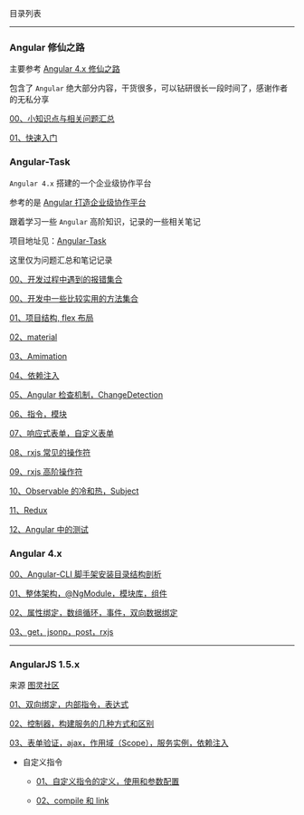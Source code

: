 目录列表

----

### Angular 修仙之路

主要参考 [Angular 4.x 修仙之路](https://segmentfault.com/u/angular4)

包含了 `Angular` 绝大部分内容，干货很多，可以钻研很长一段时间了，感谢作者的无私分享

[00、小知识点与相关问题汇总](https://github.com/hanekaoru/WebLearningNotes/blob/master/angular/note/AngularJS/Angular修仙之路/note/00.md)

[01、快速入门](https://github.com/hanekaoru/WebLearningNotes/blob/master/angular/note/AngularJS/Angular修仙之路/note/01.md)




### Angular-Task

`Angular 4.x` 搭建的一个企业级协作平台

参考的是 [Angular 打造企业级协作平台](https://coding.imooc.com/class/123.html)

跟着学习一些 `Angular` 高阶知识，记录的一些相关笔记

项目地址见：[Angular-Task](https://github.com/hanekaoru/Angular-Task)

这里仅为问题汇总和笔记记录

[00、开发过程中遇到的报错集合](https://github.com/hanekaoru/WebLearningNotes/blob/master/angular/note/AngularJS/Angular-Task/00.md)

[00、开发中一些比较实用的方法集合](https://github.com/hanekaoru/WebLearningNotes/blob/master/angular/note/AngularJS/Angular-Task/000.md)

[01、项目结构, flex 布局](https://github.com/hanekaoru/WebLearningNotes/blob/master/angular/note/AngularJS/Angular-Task/01.md)

[02、material](https://github.com/hanekaoru/WebLearningNotes/blob/master/angular/note/AngularJS/Angular-Task/02.md)

[03、Amimation](https://github.com/hanekaoru/WebLearningNotes/blob/master/angular/note/AngularJS/Angular-Task/03.md)

[04、依赖注入](https://github.com/hanekaoru/WebLearningNotes/blob/master/angular/note/AngularJS/Angular-Task/04.md)

[05、Angular 检查机制，ChangeDetection](https://github.com/hanekaoru/WebLearningNotes/blob/master/angular/note/AngularJS/Angular-Task/05.md)

[06、指令，模块](https://github.com/hanekaoru/WebLearningNotes/blob/master/angular/note/AngularJS/Angular-Task/06md)

[07、响应式表单，自定义表单](https://github.com/hanekaoru/WebLearningNotes/blob/master/angular/note/AngularJS/Angular-Task/07.md)

[08、rxjs 常见的操作符](https://github.com/hanekaoru/WebLearningNotes/blob/master/angular/note/AngularJS/Angular-Task/08.md)

[09、rxjs 高阶操作符](https://github.com/hanekaoru/WebLearningNotes/blob/master/angular/note/AngularJS/Angular-Task/09.md)

[10、Observable 的冷和热，Subject](https://github.com/hanekaoru/WebLearningNotes/blob/master/angular/note/AngularJS/Angular-Task/10.md)

[11、Redux](https://github.com/hanekaoru/WebLearningNotes/blob/master/angular/note/AngularJS/Angular-Task/11.md)

[12、Angular 中的测试](https://github.com/hanekaoru/WebLearningNotes/blob/master/angular/note/AngularJS/Angular-Task/12.md)




### Angular 4.x

[00、Angular-CLI 脚手架安装目录结构剖析](https://github.com/hanekaoru/WebLearningNotes/blob/master/angular/note/AngularJS/4.x/00.md)

[01、整体架构，@NgModule，模块库，组件](https://github.com/hanekaoru/WebLearningNotes/blob/master/angular/note/AngularJS/4.x/01.md)

[02、属性绑定，数组循环，事件，双向数据绑定](https://github.com/hanekaoru/WebLearningNotes/blob/master/angular/note/AngularJS/4.x/02.md)

[03、get，jsonp，post，rxjs](https://github.com/hanekaoru/WebLearningNotes/blob/master/angular/note/AngularJS/4.x/03.md)

----

### AngularJS 1.5.x

来源 [图灵社区](http://www.ituring.com.cn/tag/32022)

[01、双向绑定，内部指令，表达式](https://github.com/hanekaoru/WebLearningNotes/blob/master/angular/note/AngularJS/1.5.x/01.md)

[02、控制器，构建服务的几种方式和区别](https://github.com/hanekaoru/WebLearningNotes/blob/master/angular/note/AngularJS/1.5.x/02.md)

[03、表单验证，ajax，作用域（Scope），服务实例，依赖注入](https://github.com/hanekaoru/WebLearningNotes/blob/master/angular/note/AngularJS/1.5.x/03.md)

* 自定义指令

  * [01、自定义指令的定义，使用和参数配置](https://github.com/hanekaoru/WebLearningNotes/blob/master/angular/note/AngularJS/1.5.x/04.md)

  * [02、compile 和 link](https://github.com/hanekaoru/WebLearningNotes/blob/master/angular/note/AngularJS/1.5.x/05.md)
